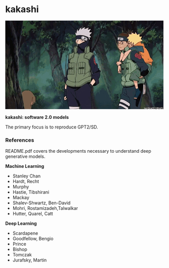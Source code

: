 # kakashi

![](./iruka-kakashi.gif)

**kakashi: software 2.0 models**

The primary focus is to reproduce GPT2/SD.

### References
README.pdf covers the developments necessary to understand deep generative models.

**Machine Learning**
- Stanley Chan
- Hardt, Recht
- Murphy
- Hastie, Tibshirani
- Mackay
- Shalev-Shwartz, Ben-David
- Mohri, Rostamizadeh,Talwalkar
- Hutter, Quarel, Catt

**Deep Learning**
- Scardapene
- Goodfellow, Bengio
- Prince
- Bishop
- Tomczak
- Jurafsky, Martin